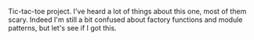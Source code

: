 Tic-tac-toe project. I've heard a lot of things about this one, most of them scary. Indeed I'm still a bit confused about factory functions and module patterns, but let's see if I got this.
